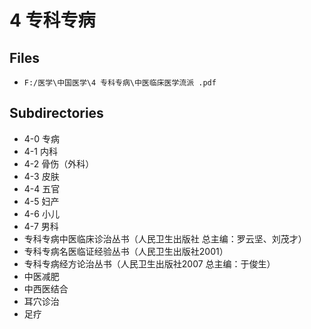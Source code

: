 # 4 专科专病

## Files

- `F:/医学\中国医学\4 专科专病\中医临床医学流派 .pdf`

## Subdirectories

- 4-0 专病
- 4-1 内科
- 4-2 骨伤（外科）
- 4-3 皮肤
- 4-4 五官
- 4-5 妇产
- 4-6 小儿
- 4-7 男科
- 专科专病中医临床诊治丛书（人民卫生出版社 总主编：罗云坚、刘茂才）
- 专科专病名医临证经验丛书（人民卫生出版社2001）
- 专科专病经方论治丛书（人民卫生出版社2007 总主编：于俊生）
- 中医减肥
- 中西医结合
- 耳穴诊治
- 足疗
